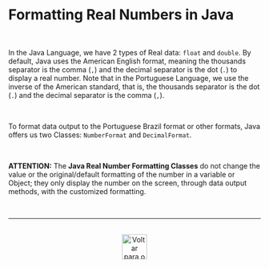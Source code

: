 # Formatting Real Numbers in Java

<br />

In the Java Language, we have 2 types of Real data: `float` and `double`. By default, Java uses the American English format, meaning the thousands separator is the comma (`,`) and the decimal separator is the dot (`.`) to display a real number. Note that in the Portuguese Language, we use the inverse of the American standard, that is, the thousands separator is the dot (`.`) and the decimal separator is the comma (`,`).

<br />

To format data output to the Portuguese Brazil format or other formats, Java offers us two Classes: `NumberFormat` and `DecimalFormat`.

<br />

**ATTENTION:** The **Java Real Number Formatting Classes** do not change the value or the original/default formatting of the number in a variable or Object; they only display the number on the screen, through data output methods, with the customized formatting.

<br />

---

<br />

<div align="center">
    <a href="./">
        <img src="https://ik.imagekit.io/alanbrunoscience/Aleatory/left-arrow.png?updatedAt=1760740671610" alt="Voltar para o nível anterior" style="width: 50px; height: auto; display: block; margin: 0 auto;" />
    </a>
</div>

<br />